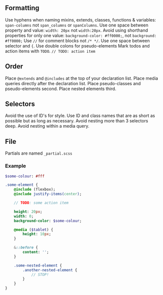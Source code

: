 ## Formatting
Use hyphens when naming mixins, extends, classes, functions & variables: `span-columns` not `span_columns` or `spanColumns`.
Use one space between property and value: `width: 20px` not `width:20px`.
Avoid using shorthand properties for only one value: `background-color: #ff0000;`, not `background: #ff0000;`
Use `//` for comment blocks not `/* */`.
Use one space between selector and `{`.
Use double colons for pseudo-elements
Mark todos and action items with `TODO`.  `// TODO: action item`

## Order
Place `@extends` and `@includes` at the top of your declaration list.
Place media queries directly after the declaration list.
Place pseudo-classes and pseudo-elements second.
Place nested elements third.

## Selectors
Avoid the use of ID's for style.
Use ID and class names that are as short as possible but as long as necessary.
Avoid nesting more than 3 selectors deep.
Avoid nesting within a media query.

## File
Partials are named `_partial.scss`

### Example

```sass
$some-colour: #fff

.some-element {
    @include (flexbox);
    @include justify-items(center);

    // TODO: some action item

    height: 20px;
    width: 0;
    background-color: $some-colour;

    @media ($tablet) {
        height: 10px;
    }

    &::before {
        content: '';
    }

    .some-nested-element {
        .another-nested-element {
            // STOP!
        }
    }
}

```
